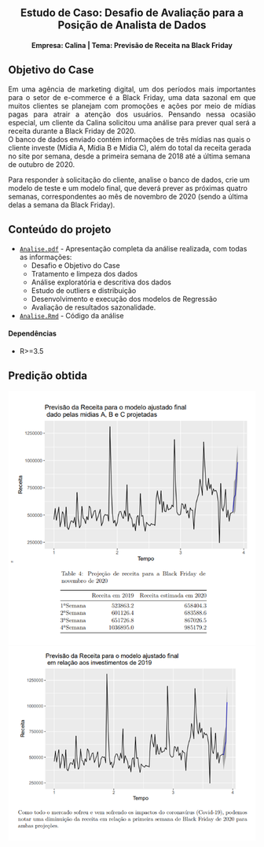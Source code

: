 

<div align="center">    
 
## Estudo de Caso: Desafio de Avaliação para a Posição de Analista de Dados
#### Empresa: Calina | Tema: Previsão de Receita na Black Friday


</div>



## Objetivo do Case
 <div text-align="justify" align="justify">    
Em uma agência de marketing digital, um dos períodos mais importantes para o setor de e-commerce é a Black Friday, uma data sazonal em que muitos clientes se planejam com promoções e ações por meio de mídias pagas para atrair a atenção dos usuários. Pensando nessa ocasião especial, um cliente da Calina solicitou uma análise para prever qual será a receita durante a Black Friday de 2020.
</div>
O banco de dados enviado contém informações de três mídias nas quais o cliente investe (Mídia A, Mídia B e Mídia C), além do total da receita gerada no site por semana, desde a primeira semana de 2018 até a última semana de outubro de 2020.

Para responder à solicitação do cliente, analise o banco de dados, crie um modelo de teste e um modelo final, que deverá prever as próximas quatro semanas, correspondentes ao mês de novembro de 2020 (sendo a última delas a semana da Black Friday).
</div>

## Conteúdo do projeto

 - [`Analise.pdf`](./AnaliseRegressao/Analise.pdf) - Apresentação completa da análise realizada, com todas as informações:
    - Desafio e Objetivo do Case
    - Tratamento e limpeza dos dados
    - Análise exploratória e descritiva dos dados
    - Estudo de outliers e distribuição
    - Desenvolvimento e execução dos modelos de Regressão
    - Avaliação de resultados sazonalidade. 
  - [`Analise.Rmd`](./AnaliseRegressao/Analise.Rmd) - Código da análise

#### Dependências
-  R>=3.5

## Predição obtida


<div align="center">   

![image](./AnaliseRegressao/trend.png)
![image](./AnaliseRegressao/trend1.png)

</div>


